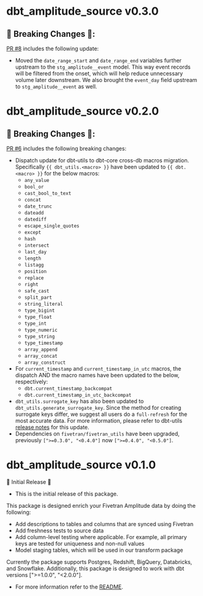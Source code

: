 # dbt_amplitude_source v0.3.0

## 🚨 Breaking Changes 🚨:
[PR #8](https://github.com/fivetran/dbt_amplitude_source/pull/8) includes the following update:

- Moved the `date_range_start` and `date_range_end` variables further upstream to the `stg_amplitude__event` model. This way event records will be filtered from the onset, which will help reduce unnecessary volume later downstream. We also brought the `event_day` field upstream to `stg_amplitude__event` as well. 

# dbt_amplitude_source v0.2.0

## 🚨 Breaking Changes 🚨:
[PR #6](https://github.com/fivetran/dbt_amplitude_source/pull/6) includes the following breaking changes:
- Dispatch update for dbt-utils to dbt-core cross-db macros migration. Specifically `{{ dbt_utils.<macro> }}` have been updated to `{{ dbt.<macro> }}` for the below macros:
    - `any_value`
    - `bool_or`
    - `cast_bool_to_text`
    - `concat`
    - `date_trunc`
    - `dateadd`
    - `datediff`
    - `escape_single_quotes`
    - `except`
    - `hash`
    - `intersect`
    - `last_day`
    - `length`
    - `listagg`
    - `position`
    - `replace`
    - `right`
    - `safe_cast`
    - `split_part`
    - `string_literal`
    - `type_bigint`
    - `type_float`
    - `type_int`
    - `type_numeric`
    - `type_string`
    - `type_timestamp`
    - `array_append`
    - `array_concat`
    - `array_construct`
- For `current_timestamp` and `current_timestamp_in_utc` macros, the dispatch AND the macro names have been updated to the below, respectively:
    - `dbt.current_timestamp_backcompat`
    - `dbt.current_timestamp_in_utc_backcompat`
- `dbt_utils.surrogate_key` has also been updated to `dbt_utils.generate_surrogate_key`. Since the method for creating surrogate keys differ, we suggest all users do a `full-refresh` for the most accurate data. For more information, please refer to dbt-utils [release notes](https://github.com/dbt-labs/dbt-utils/releases) for this update.
- Dependencies on `fivetran/fivetran_utils` have been upgraded, previously `[">=0.3.0", "<0.4.0"]` now `[">=0.4.0", "<0.5.0"]`.

# dbt_amplitude_source v0.1.0
🎉 Initial Release 🎉
- This is the initial release of this package. 

This package is designed enrich your Fivetran Amplitude data by doing the following:

- Add descriptions to tables and columns that are synced using Fivetran
- Add freshness tests to source data
- Add column-level testing where applicable. For example, all primary keys are tested for uniqueness and non-null values
- Model staging tables, which will be used in our transform package

Currently the package supports Postgres, Redshift, BigQuery, Databricks, and Snowflake. Additionally, this package is designed to work with dbt versions [">=1.0.0", "<2.0.0"].

- For more information refer to the [README](/README.md).